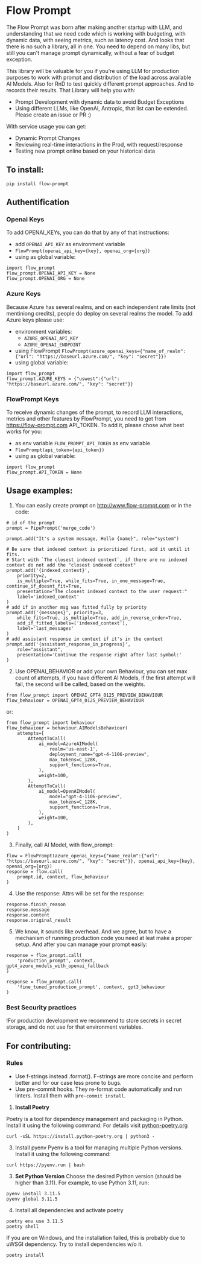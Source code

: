 # Flow Prompt
The Flow Prompt was born after making another startup with LLM, and understanding that we need code which is working with budgeting, with dynamic data, with seeing metrics, such as latency cost. And looks that there is no such a library, all in one. You need to depend on many libs, but still you can't manage prompt dynamically, without a fear of budget exception.

This library will be valuable for you if you're using LLM for production purposes to work with prompt and distribution of the load across available AI Models. Also for RnD to test quickly different prompt approaches. And to records their results.
That Library will help you with:
- Prompt Development with dynamic data to avoid Budget Exceptions
- Using different LLMs, like OpenAi, Antropic, that list can be extended. Please create an issue or PR :)

With service usage you can get:
- Dynamic Prompt Changes
- Reviewing real-time interactions in the Prod, with request/response
- Testing new prompt online based on your historical data

## To install:
```
pip install flow-prompt
```

## Authentification

### Openai Keys
To add OPENAI_KEYs, you can do that by any of that instructions:
- add `OPENAI_API_KEY` as environment variable
- ```FlowPrompt(openai_api_key={key}, openai_org={org})```
- using as global variable:
```
import flow_prompt
flow_prompt.OPENAI_API_KEY = None
flow_prompt.OPENAI_ORG = None
```

### Azure Keys
Because Azure has several realms, and on each independent rate limits (not mentiniong credits), people do deploy on several realms the model. To add Azure keys please use:
- environment variables:
    - `AZURE_OPENAI_API_KEY`
    - `AZURE_OPENAI_ENDPOINT`
- using FlowPrompt
```FlowPrompt(azure_openai_keys={"name_of_realm":{"url": "https://baseurl.azure.com/", "key": "secret"}})```
- using global variable:
```
import flow_prompt
flow_prompt.AZURE_KEYS = {"uswest":{"url": "https://baseurl.azure.com/", "key": "secret"}}
```

### FlowPrompt Keys
To receive dynamic changes of the prompt, to record LLM interactions, metrics and other features by FlowPrompt, you need to get from https://flow-prompt.com API_TOKEN. To add it, please chose what best works for you:
- as env variable `FLOW_PROMPT_API_TOKEN` as env variable
- ```FlowPrompt(api_token={api_token})```
- using as global variable:
```
import flow_prompt
flow_prompt.API_TOKEN = None
```
## Usage examples:

1. You can easily create prompt on http://www.flow-prompt.com or in the code:
```
# id of the prompt
prompt = PipePrompt('merge_code') 

prompt.add("It's a system message, Hello {name}", role="system")

# Be sure that indexed context is prioritized first, add it until it fits.
# Start with `The closest indexed context`, if there are no indexed context do not add the "closest indexed context"
prompt.add('{indexed_context}',
    priority=2, 
    is_multiple=True, while_fits=True, in_one_message=True, continue_if_doesnt_fit=True,
    presentation="The closest indexed context to the user request:"
    label='indexed_context'
)
# add if in another msg was fitted fully by priority
prompt.add('{messages}', priority=3, 
    while_fits=True, is_multiple=True, add_in_reverse_order=True,
    add_if_fitted_labels=['indexed_context'],
    label='last_messages'
)
# add assistant response in context if it's in the context
prompt.add('{assistant_response_in_progress}',
    role="assistant",
    presentation='Continue the response right after last symbol:'
)
```

2. Use OPENAI_BEHAVIOR or add your own Behaviour, you can set max count of attempts, if you have different AI Models, if the first attempt will fail, the second will be called, based on the weights.

```
from flow_prompt import OPENAI_GPT4_0125_PREVIEW_BEHAVIOUR
flow_behaviour = OPENAI_GPT4_0125_PREVIEW_BEHAVIOUR
```
or:
```
from flow_prompt import behaviour
flow_behaviour = behaviour.AIModelsBehaviour(
    attempts=[
        AttemptToCall(
            ai_model=AzureAIModel(
                realm='us-east-1',
                deployment_name="gpt-4-1106-preview",
                max_tokens=C_128K,
                support_functions=True,
            ),
            weight=100,
        ),
        AttemptToCall(
            ai_model=OpenAIModel(
                model="gpt-4-1106-preview",
                max_tokens=C_128K,
                support_functions=True,
            ),
            weight=100,
        ),
    ]
)
```

3. Finally, call AI Model, with flow_prompt:
```
flow = FlowPrompt(azure_openai_keys={"name_realm":{"url": "https://baseurl.azure.com/", "key": "secret"}}, openai_api_key={key}, openai_org={org})
response = flow.call(
    prompt.id, context, flow_behaviour
)
```

4. Use the response:
Attrs will be set for the response:
```
response.finish_reason
response.message
response.content
response.original_result
```

5. We know, it sounds like overhead. And we agree, but to have a mechanism of running production code you need at leat make a proper setup. And after you can manage your prompt easily:
```
response = flow_prompt.call(
    'production_prompt', context, gpt4_azure_models_with_openai_fallback
)

response = flow_prompt.call(
    'fine_tuned_production_prompt', context, gpt3_behaviour
)

```

### Best Security practices
!For production development we recommend to store secrets in secret storage, and do not use for that environment variables.



## For contributing:

### Rules
- Use f-strings instead .format(). F-strings are more concise and perform better and for our case less prone to bugs.
- Use pre-commit hooks. They re-format code automatically and run linters. Install them with `pre-commit install`.
 

1. **Install Poetry**

Poetry is a tool for dependency management and packaging in Python. Install it using the following command:
For details visit [python-poetry.org](https://python-poetry.org/docs/)
```shell
curl -sSL https://install.python-poetry.org | python3 -
```
3. Install pyenv
Pyenv is a tool for managing multiple Python versions. Install it using the following command:
```shell
curl https://pyenv.run | bash
```
3. **Set Python Version**
Choose the desired Python version (should be higher than 3.11). For example, to use Python 3.11, run:
```shell
pyenv install 3.11.5
pyenv global 3.11.5
```
4. Install all dependencies and activate poetry
```shell
poetry env use 3.11.5
poetry shell
```
If you are on Windows, and the installation failed, this is probably due to uWSGI dependency.
Try to install dependencies w/o it.
```shell
poetry install
```
